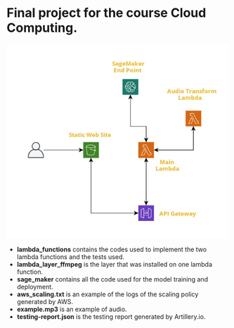 # Final project for the course Cloud Computing. 

![Architecture](/img/architecture.jpg)


* **lambda_functions** contains the codes used to implement the two lambda functions and the tests used.
* **lambda_layer_ffmpeg** is the layer that was installed on one lambda function.
* **sage_maker** contains all the code used for the model training and deployment.
* **aws_scaling.txt** is an example of the logs of the scaling policy generated by AWS.
* **example.mp3** is an example of audio.
* **testing-report.json** is the testing report generated by Artillery.io.
